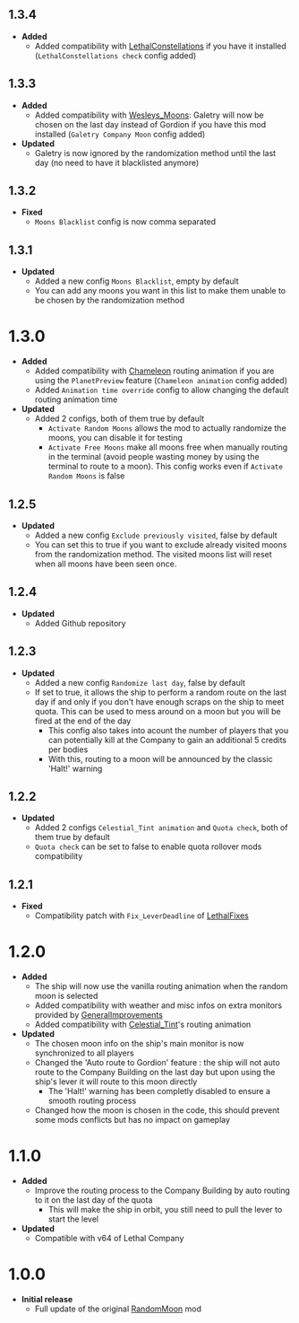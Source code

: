 ## 1.3.4
- **Added**
    - Added compatibility with [LethalConstellations](https://thunderstore.io/c/lethal-company/p/darmuh/LethalConstellations/) if you have it installed (`LethalConstellations check` config added)

## 1.3.3
- **Added**
    - Added compatibility with [Wesleys_Moons](https://thunderstore.io/c/lethal-company/p/Magic_Wesley/Wesleys_Moons/): Galetry will now be chosen on the last day instead of Gordion if you have this mod installed (`Galetry Company Moon` config added)
- **Updated**
    - Galetry is now ignored by the randomization method until the last day (no need to have it blacklisted anymore)

## 1.3.2
- **Fixed**
    - `Moons Blacklist` config is now comma separated

## 1.3.1
- **Updated**
    - Added a new config `Moons Blacklist`, empty by default
    - You can add any moons you want in this list to make them unable to be chosen by the randomization method

# 1.3.0
- **Added**
    - Added compatibility with [Chameleon](https://thunderstore.io/c/lethal-company/p/ButteryStancakes/Chameleon/) routing animation if you are using the `PlanetPreview` feature (`Chameleon animation` config added)
    - Added `Animation time override` config to allow changing the default routing animation time
- **Updated**
    - Added 2 configs, both of them true by default
        - `Activate Random Moons` allows the mod to actually randomize the moons, you can disable it for testing
        - `Activate Free Moons` make all moons free when manually routing in the terminal (avoid people wasting money by using the terminal to route to a moon). This config works even if `Activate Random Moons` is false

## 1.2.5
- **Updated**
    - Added a new config `Exclude previously visited`, false by default
    - You can set this to true if you want to exclude already visited moons from the randomization method. The visited moons list will reset when all moons have been seen once.

## 1.2.4
- **Updated**
    - Added Github repository

## 1.2.3
- **Updated**
    - Added a new config `Randomize last day`, false by default
    - If set to true, it allows the ship to perform a random route on the last day if and only if you don't have enough scraps on the ship to meet quota. This can be used to mess around on a moon but you will be fired at the end of the day
        - This config also takes into acount the number of players that you can potentially kill at the Company to gain an additional 5 credits per bodies
        - With this, routing to a moon will be announced by the classic 'Halt!' warning

## 1.2.2
- **Updated**
    - Added 2 configs `Celestial_Tint animation` and `Quota check`, both of them true by default
    - `Quota check` can be set to false to enable quota rollover mods compatibility

## 1.2.1
- **Fixed**
    - Compatibility patch with `Fix_LeverDeadline` of [LethalFixes](https://thunderstore.io/c/lethal-company/p/Dev1A3/LethalFixes/)

# 1.2.0
- **Added**
    - The ship will now use the vanilla routing animation when the random moon is selected
    - Added compatibility with weather and misc infos on extra monitors provided by [GeneralImprovements](https://thunderstore.io/c/lethal-company/p/ShaosilGaming/GeneralImprovements/)
    - Added compatibility with [Celestial_Tint](https://thunderstore.io/c/lethal-company/p/sfDesat/Celestial_Tint/)'s routing animation
- **Updated**
    - The chosen moon info on the ship's main monitor is  now synchronized to all players
    - Changed the 'Auto route to Gordion' feature : the ship will not auto route to the Company Building on the last day but upon using the ship's lever it will route to this moon directly
        - The 'Halt!' warning has been completly disabled to ensure a smooth routing process
    - Changed how the moon is chosen in the code, this should prevent some mods conflicts but has no impact on gameplay

# 1.1.0
- **Added**
    - Improve the routing process to the Company Building by auto routing to it on the last day of the quota
        - This will make the ship in orbit, you still need to pull the lever to start the level
- **Updated**
    - Compatible with v64 of Lethal Company

# 1.0.0
- **Initial release**
    - Full update of the original [RandomMoon](https://thunderstore.io/c/lethal-company/p/Beepsterr/RandomMoon/) mod